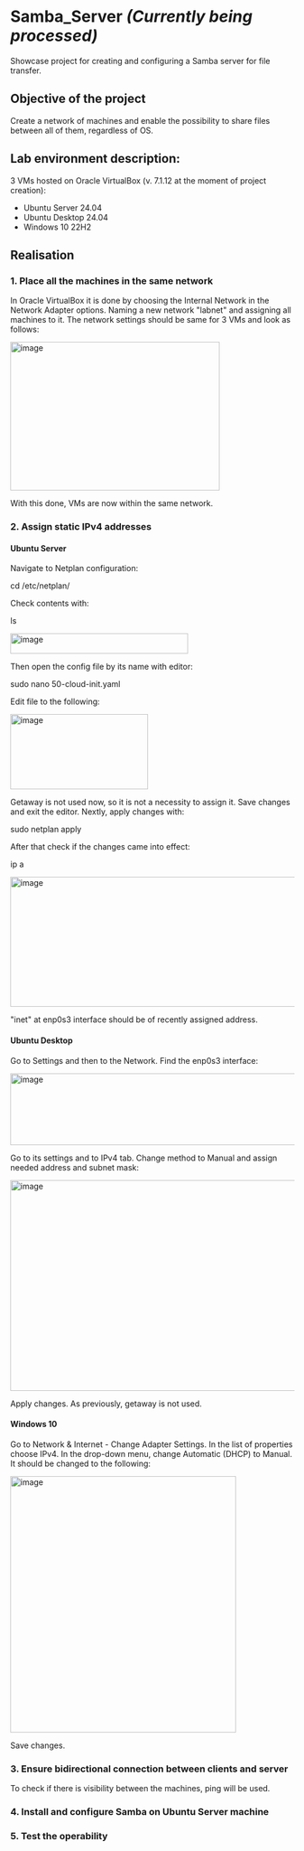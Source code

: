 # Samba_Server <em>(Currently being processed)</em>
Showcase project for creating and configuring a Samba server for file transfer.

## Objective of the project
Create a network of machines and enable the possibility to share files between all of them, regardless of OS.

## Lab environment description:
3 VMs hosted on Oracle VirtualBox (v. 7.1.12 at the moment of project creation):
- Ubuntu Server 24.04
- Ubuntu Desktop 24.04
- Windows 10 22H2

## Realisation
### 1. Place all the machines in the same network
In Oracle VirtualBox it is done by choosing the Internal Network in the Network Adapter options. Naming a new network "labnet" and assigning all machines to it. The network settings should be same for 3 VMs and look as follows:

<img width="371" height="263" alt="image" src="https://github.com/user-attachments/assets/78b79dbb-e66e-43cd-b617-111d7b14bbc5" />

With this done, VMs are now within the same network.

### 2. Assign static IPv4 addresses 
#### Ubuntu Server
Navigate to Netplan configuration:

cd /etc/netplan/

Check contents with:

ls 

<img width="315" height="36" alt="image" src="https://github.com/user-attachments/assets/c8a1f9ff-8def-4ac0-896d-d4e4dc765eb0" />

Then open the config file by its name with editor:

sudo nano 50-cloud-init.yaml

Edit file to the following:

<img width="244" height="133" alt="image" src="https://github.com/user-attachments/assets/d2ccabe2-f9c8-493d-bed2-becd8e51ee5b" />

Getaway is not used now, so it is not a necessity to assign it. Save changes and exit the editor. Nextly, apply changes with:

sudo netplan apply

After that check if the changes came into effect:

ip a

<img width="843" height="230" alt="image" src="https://github.com/user-attachments/assets/0220ef55-c385-4ba1-8f84-a7f4c9bee7ac" />

"inet" at enp0s3 interface should be of recently assigned address.

#### Ubuntu Desktop
Go to Settings and then to the Network. Find the enp0s3 interface:

<img width="602" height="127" alt="image" src="https://github.com/user-attachments/assets/fbd3cbc3-b5cf-43ca-b795-851ff4114dd6" />

Go to its settings and to IPv4 tab. Change method to Manual and assign needed address and subnet mask:

<img width="757" height="373" alt="image" src="https://github.com/user-attachments/assets/3310d616-5f97-4b33-96e3-84ecd3a9fc16" />

Apply changes. As previously, getaway is not used.

#### Windows 10
Go to Network & Internet - Change Adapter Settings. In the list of properties choose IPv4. In the drop-down menu, change Automatic (DHCP) to Manual. It should be changed to the following:

<img width="400" height="454" alt="image" src="https://github.com/user-attachments/assets/c4f765e0-c78c-4658-a413-519b2376f7b2" />

Save changes.

### 3. Ensure bidirectional connection between clients and server
To check if there is visibility between the machines, ping will be used.

### 4. Install and configure Samba on Ubuntu Server machine
### 5. Test the operability
